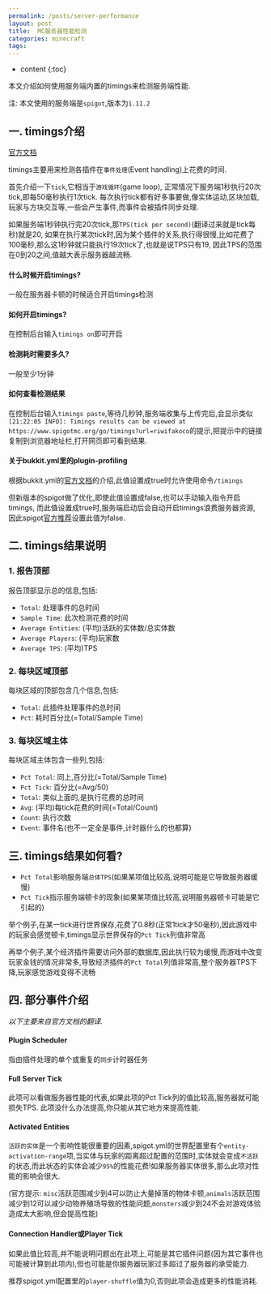 ```yaml
---
permalink: /posts/server-performance
layout: post
title:  MC服务器性能检测
categories: minecraft
tags:
---
```


* content
{:toc}

本文介绍如何使用服务端内置的timings来检测服务端性能.




注: 本文使用的服务端是`spigot`,版本为`1.11.2`

## 一. timings介绍
[官方文档](https://www.spigotmc.org/wiki/timings/)

timings主要用来检测各插件在`事件处理`(Event handling)上花费的时间.

首先介绍一下`tick`,它相当于`游戏循环`(game loop),
正常情况下服务端1秒执行20次tick,即每50毫秒执行1次tick.
每次执行tick都有好多事要做,像实体运动,区块加载,玩家与方块交互等,一些会产生事件,而事件会被插件同步处理.

如果服务端1秒钟执行完20次tick,那`TPS(tick per second)`(翻译过来就是tick每秒)就是20,
如果在执行某次tick时,因为某个插件的关系,执行得很慢,比如花费了100毫秒,那么这1秒钟就只能执行19次tick了,也就是说TPS只有19,
因此TPS的范围在0到20之间,值越大表示服务器越流畅.

#### 什么时候开启timings?
一般在服务器卡顿的时候适合开启timings检测

#### 如何开启timings?
在控制后台输入`timings on`即可开启

#### 检测耗时需要多久?
一般至少1分钟

#### 如何查看检测结果
在控制后台输入`timings paste`,等待几秒钟,服务端收集与上传完后,会显示类似`[21:22:05 INFO]: Timings results can be viewed at https://www.spigotmc.org/go/timings?url=riwifakoco`的提示,把提示中的链接复制到浏览器地址栏,打开网页即可看到结果.

#### 关于bukkit.yml里的plugin-profiling
根据bukkit.yml的[官方文档](http://bukkit.gamepedia.com/Bukkit.yml#plugin-profiling)的介绍,此值设置成true时允许使用命令`/timings`

但新版本的spigot做了优化,即使此值设置成false,也可以手动输入指令开启timings,
而此值设置成true时,服务端启动后会自动开启timings浪费服务器资源,
因此spigot[官方推荐](https://www.spigotmc.org/wiki/how-to-take-a-timings-report/)设置此值为false.

## 二. timings结果说明

### 1. 报告顶部
报告顶部显示总的信息,包括:

* `Total`: 处理事件的总时间
* `Sample Time`: 此次检测花费的时间
* `Average Entities`: (平均)活跃的实体数/总实体数
* `Average Players`: (平均)玩家数
* `Average TPS`: (平均)TPS

### 2. 每块区域顶部
每块区域的顶部包含几个信息,包括:

* `Total`: 此插件处理事件的总时间
* `Pct`: 耗时百分比(=Total/Sample Time)

### 3. 每块区域主体
每块区域主体包含一些列,包括:

* `Pct Total`: 同上,百分比(=Total/Sample Time)
* `Pct Tick`: 百分比(=Avg/50)
* `Total`: 类似上面的,是执行花费的总时间
* `Avg`: (平均)每tick花费的时间(=Total/Count)
* `Count`: 执行次数
* `Event`: 事件名(也不一定全是事件,计时器什么的也都算)

## 三. timings结果如何看?
* `Pct Total`影响服务端`总体TPS`(如果某项值比较高,说明可能是它导致服务器缓慢)
* `Pct Tick`指示服务端顿卡的现象(如果某项值比较高,说明服务器顿卡可能是它引起的)

举个例子,在某一tick进行世界保存,花费了0.8秒(正常1tick才50毫秒),因此游戏中的玩家会感觉顿卡,timings显示世界保存的`Pct Tick`列值非常高

再举个例子,某个经济插件需要访问外部的数据库,因此执行较为缓慢,而游戏中改变玩家金钱的情况非常多,导致经济插件的`Pct Total`列值非常高,整个服务器TPS下降,玩家感觉游戏变得不流畅

## 四. 部分事件介绍
*以下主要来自官方文档的翻译.*

#### Plugin Scheduler
指由插件处理的单个或重复的`同步`计时器任务

#### Full Server Tick
此项可以看做服务器性能的代表,如果此项的Pct Tick列的值比较高,服务器就可能损失TPS.
此项没什么办法提高,你只能从其它地方来提高性能.

#### Activated Entities
`活跃的实体`是一个影响性能很重要的因素,spigot.yml的世界配置里有个`entity-activation-range`项,当实体与玩家的距离超过配置的范围时,实体就会变成`不活跃`的状态,而此状态的实体会减少`95%`的性能花费!如果服务器实体很多,那么此项对性能的影响会很大.

(官方提示: `misc`活跃范围减少到4可以防止大量掉落的物体卡顿,`animals`活跃范围减少到12可以减少动物养殖场导致的性能问题,`monsters`减少到24不会对游戏体验造成太大影响,但会提高性能)

#### Connection Handler或Player Tick
如果此值比较高,并不能说明问题出在此项上,可能是其它插件问题(因为其它事件也可能被计算到此项内),但也可能是你服务器玩家过多超过了服务器的承受能力.

推荐spigot.yml配置里的`player-shuffle`值为0,否则此项会造成更多的性能消耗.
